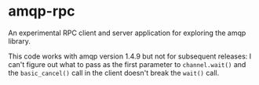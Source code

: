 # amqp-rpc
An experimental RPC client and server application for exploring the amqp library.

This code works with amqp version 1.4.9 but not for subsequent releases: I can't
figure out what to pass as the first parameter to `channel.wait()` and the `basic_cancel()`
call in the client doesn't break the `wait()` call.


